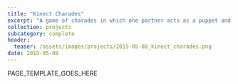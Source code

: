```yaml
---
title: "Kinect Charades"
excerpt: "A game of charades in which one partner acts as a puppet and the other as a puppeteer.  The partners are separated and communication occurs exclusively from puppeteer to puppet via tactile feedback.  The game uses Microsoft Kinects determine the poses of the puppeteer and the puppet.  The strength of vibration from motors worn by the puppet then  guide them to match the pose of the unseen puppeteer."
collection: projects
subcategory: complete
header: 
  teaser: /assets/images/projects/2015-05-08_kinect_charades.png
date: 2015-05-08
---
```


PAGE_TEMPLATE_GOES_HERE
